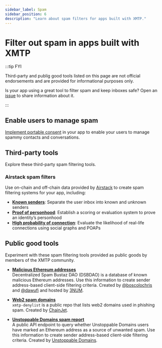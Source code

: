 ```yaml
---
sidebar_label: Spam
sidebar_position: 6
description: "Learn about spam filters for apps built with XMTP."
---
```


# Filter out spam in apps built with XMTP

:::tip FYI

Third-party and publig good tools listed on this page are not official endorsements and are provided for informational purposes only. 

Is your app using a great tool to filter spam and keep inboxes safe? Open an [issue](https://github.com/xmtp/xmtp-dot-org/issues) to share information about it.

:::

## Enable users to manage spam

[Implement portable consent](/docs/tutorials/portable-consent) in your app to enable your users to manage spammy contacts and conversations.

## Third-party tools

Explore these third-party spam filtering tools.

### Airstack spam filters

Use on-chain and off-chain data provided by [Airstack](https://www.airstack.xyz/) to create spam filtering systems for your app, including:

- [**Known senders**](https://docs.airstack.xyz/airstack-docs-and-faqs/guides/xmtp/spam-filters/known-senders): Separate the user inbox into known and unknown senders
- [**Proof of personhood**](https://docs.airstack.xyz/airstack-docs-and-faqs/guides/xmtp/spam-filters/proof-of-personhood): Establish a scoring or evaluation system to prove an identity’s personhood
- [**High probability of connection**](https://docs.airstack.xyz/airstack-docs-and-faqs/guides/xmtp/spam-filters/high-probability-of-connection): Evaluate the likelihood of real-life connections using social graphs and POAPs
  
## Public good tools

Experiment with these spam filtering tools provided as public goods by members of the XMTP community.

- [**Malicious Ethereum addresses**](https://github.com/3numdao/dsbdao)  
  Decentralized Spam Bustaz DAO (DSBDAO) is a database of known malicious Ethereum addresses. Use this information to create sender address-based client-side filtering criteria. Created by [@boscolochris](https://twitter.com/boscolochris) and [@dawufi](https://warpcast.com/dawufi) and hosted by [3NUM](https://3num.co/).

- [**Web2 spam domains**](https://github.com/chainjet/xmtp-denylist)  
  `xmtp-denylist` is a public repo that lists web2 domains used in phishing spam. Created by [ChainJet](https://chainjet.io/).

- [**Unstoppable Domains spam report**](https://docs.unstoppabledomains.com/openapi/messaging-v1/#tag/Chat/paths/~1xmtp~1spam~1%7Baddress%7D/get)  
  A public API endpoint to query whether Unstoppable Domains users have marked an Ethereum address as a source of unwanted spam. Use this information to create sender address-based client-side filtering criteria. Created by [Unstoppable Domains](https://unstoppabledomains.com/).
